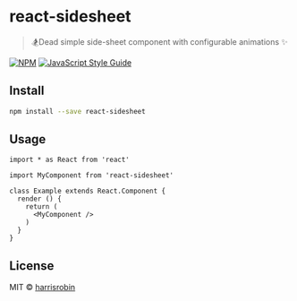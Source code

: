 # react-sidesheet

> 🏂Dead simple side-sheet component with configurable animations ✨

[![NPM](https://img.shields.io/npm/v/react-sidesheet.svg)](https://www.npmjs.com/package/react-sidesheet) [![JavaScript Style Guide](https://img.shields.io/badge/code_style-standard-brightgreen.svg)](https://standardjs.com)

## Install

```bash
npm install --save react-sidesheet
```

## Usage

```tsx
import * as React from 'react'

import MyComponent from 'react-sidesheet'

class Example extends React.Component {
  render () {
    return (
      <MyComponent />
    )
  }
}
```

## License

MIT © [harrisrobin](https://github.com/harrisrobin)
